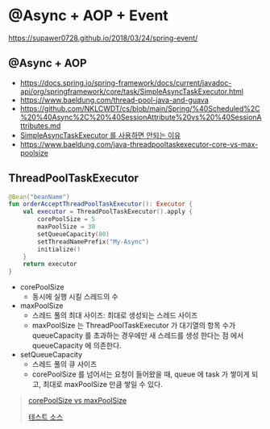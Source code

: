 # @Async + AOP + Event

https://supawer0728.github.io/2018/03/24/spring-event/

## @Async + AOP

- https://docs.spring.io/spring-framework/docs/current/javadoc-api/org/springframework/core/task/SimpleAsyncTaskExecutor.html
- https://www.baeldung.com/thread-pool-java-and-guava
- https://github.com/NKLCWDT/cs/blob/main/Spring/%40Scheduled%2C%20%40Async%2C%20%40SessionAttribute%20vs%20%40SessionAttributes.md
- [SimpleAsyncTaskExecutor 를 사용하면 안되는 이유](https://heowc.tistory.com/68)
- https://www.baeldung.com/java-threadpooltaskexecutor-core-vs-max-poolsize

## ThreadPoolTaskExecutor

```kotlin
@Bean("beanName")
fun orderAcceptThreadPoolTaskExecutor(): Executor {
    val executor = ThreadPoolTaskExecutor().apply {
        corePoolSize = 5
        maxPoolSize = 30
        setQueueCapacity(80)
        setThreadNamePrefix("My-Async")
        initialize()
    }
    return executor
}
```

- corePoolSize
  - 동시에 실행 시킬 스레드의 수
- maxPoolSize
  - 스레드 풀의 최대 사이즈: 최대로 생성되는 스레드 사이즈
  - maxPoolSize 는 ThreadPoolTaskExecutor 가 대기열의 항목 수가 queueCapacity 를 초과하는 경우에만 새 스레드를 생성 한다는 점 에서 queueCapacity 에 의존한다.
- setQueueCapacity
  - 스레드 풀의 큐 사이즈
  - corePoolSize 를 넘어서는 요청이 들어왔을 때, queue 에 task 가 쌓이게 되고, 최대로 maxPoolSize 만큼 쌓일 수 있다.


> [corePoolSize vs maxPoolSize](https://www.baeldung.com/java-threadpooltaskexecutor-core-vs-max-poolsize)
>
> [테스트 소스](https://github.com/eugenp/tutorials/blob/master/spring-threads/src/test/java/com/baeldung/threading/ThreadPoolTaskExecutorUnitTest.java)

